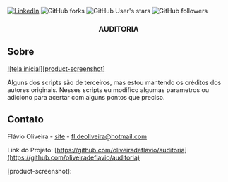 
[![LinkedIn][linkedin-shield]][linkedin-url]
![GitHub forks](https://img.shields.io/github/forks/oliveiradeflavio/auditoria?style=for-the-badge)
![GitHub User's stars](https://img.shields.io/github/stars/oliveiradeflavio?style=for-the-badge)
![GitHub followers](https://img.shields.io/github/followers/oliveiradeflavio?style=for-the-badge)


<h3 align="center">AUDITORIA</h3>


<!-- ABOUT THE PROJECT -->
## Sobre 

[![tela inicial][product-screenshot]]()

Alguns dos scripts são de terceiros, mas estou mantendo os créditos dos autores originais. Nesses scripts eu modifico algumas parametros ou adiciono
para acertar com alguns pontos que preciso.


<!-- CONTACT -->
## Contato

Flávio Oliveira - [site](http://www.flaviodeoliveira.com.br) - fl.deoliveira@hotmail.com

Link do Projeto: [https://github.com/oliveiradeflavio/auditoria](https://github.com/oliveiradeflavio/auditoria)



<!-- MARKDOWN LINKS & IMAGES -->
<!-- https://www.markdownguide.org/basic-syntax/#reference-style-links -->
[linkedin-shield]: https://img.shields.io/badge/-LinkedIn-black.svg?style=for-the-badge&logo=linkedin&colorB=555
[linkedin-url]: https://www.linkedin.com/in/fladoliveira/
[product-screenshot]: 
